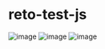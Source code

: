 # reto-test-js
![image](https://user-images.githubusercontent.com/81586887/144959202-d180d1ac-6dae-43be-8c89-b0bf2edce69f.png)
![image](https://user-images.githubusercontent.com/81586887/144959234-0e8ed62e-ee71-4a91-a7ea-9fe7d64be0eb.png)
![image](https://user-images.githubusercontent.com/81586887/144959248-b9e2f5be-96a0-4b55-93f1-6188071a1c88.png)
